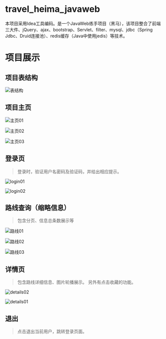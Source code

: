 # travel_heima_javaweb
本项目采用Idea工具编码。是一个JavaWeb练手项目（黑马），该项目整合了前端三大件、jQuery、ajax、bootstrap、Servlet、filter、mysql、jdbc（Spring Jdbc、Druid连接池）、redis缓存（Java中使用jedis）等技术。

# 项目展示

## 项目表结构
![表结构](https://s1.ax1x.com/2020/08/07/afI2UP.png)

## 项目主页
![主页01](https://s1.ax1x.com/2020/08/07/afIqU0.png)

![主页02](https://s1.ax1x.com/2020/08/07/afIh8S.png)

![主页03](https://s1.ax1x.com/2020/08/07/afIfC8.png)

## 登录页
> 登录时，验证用户名密码及验证码，并给出相应提示。

![login01](https://s1.ax1x.com/2020/08/07/afI5vQ.png)

![login02](https://s1.ax1x.com/2020/08/07/afI4gg.png)

## 路线查询（缩略信息）
> 包含分页、信息总条数展示等

![路线01](https://s1.ax1x.com/2020/08/07/afIouj.png)

![路线02](https://s1.ax1x.com/2020/08/07/afIouj.png)

![路线03](https://s1.ax1x.com/2020/08/07/afI7bn.png)


## 详情页
> 包含路线详细信息、图片轮播展示。 另外有点击收藏的功能。

![details02](https://s1.ax1x.com/2020/08/07/afIbEq.png)

![details01](https://s1.ax1x.com/2020/08/07/afITDs.png)

## 退出
> 点击退出当前用户，跳转登录页面。
